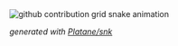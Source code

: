 <picture>
  <source media="(prefers-color-scheme: dark)" srcset="https://raw.githubusercontent.com/OneAutumnMango/OneAutumnMango/output/github-contribution-grid-snake-dark.svg">
  <source media="(prefers-color-scheme: light)" srcset="https://raw.githubusercontent.com/OneAutumnMango/OneAutumnMango/output/github-contribution-grid-snake.svg">
  <img alt="github contribution grid snake animation" src="https://raw.githubusercontent.com/platane/OneAutumnMango/OneAutumnMango/github-contribution-grid-snake.svg">
</picture>

_generated with [Platane/snk](https://github.com/Platane/snk)_

